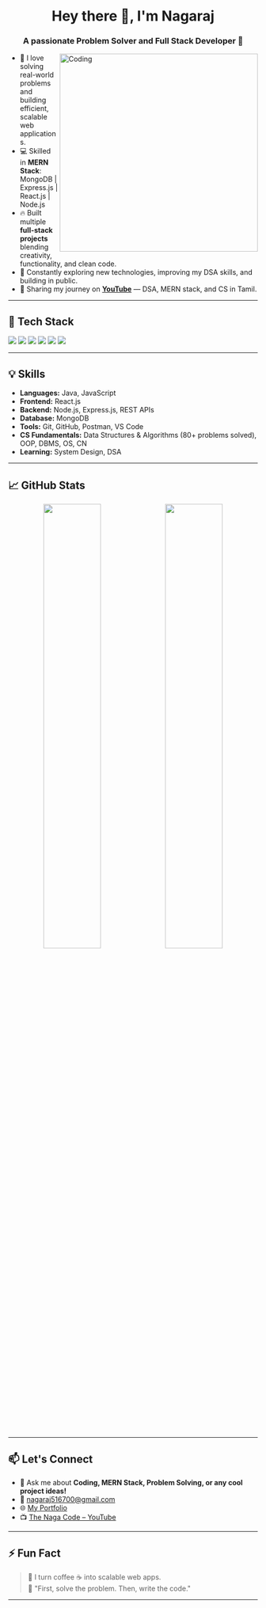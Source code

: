 <h1 align="center">Hey there 👋, I'm Nagaraj</h1>
<h3 align="center">A passionate Problem Solver and Full Stack Developer 🚀</h3>

<img align="right" alt="Coding" width="400" src="https://media.giphy.com/media/26tn33aiTi1jkl6H6/giphy.gif" />

- 🌟 I love solving real-world problems and building efficient, scalable web applications.
- 💻 Skilled in **MERN Stack**: MongoDB | Express.js | React.js | Node.js
- 🔥 Built multiple **full-stack projects** blending creativity, functionality, and clean code.
- 🎯 Constantly exploring new technologies, improving my DSA skills, and building in public.
- 🎥 Sharing my journey on [**YouTube**](https://www.youtube.com/@TheNagaCode) — DSA, MERN stack, and CS in Tamil.

---

## 🚀 Tech Stack

<p align="left">
  <img src="https://img.shields.io/badge/MongoDB-4EA94B?style=for-the-badge&logo=mongodb&logoColor=white" />
  <img src="https://img.shields.io/badge/Express.js-000000?style=for-the-badge&logo=express&logoColor=white" />
  <img src="https://img.shields.io/badge/React-61DAFB?style=for-the-badge&logo=react&logoColor=white" />
  <img src="https://img.shields.io/badge/Node.js-339933?style=for-the-badge&logo=nodedotjs&logoColor=white" />
  <img src="https://img.shields.io/badge/Git-F05032?style=for-the-badge&logo=git&logoColor=white" />
  <img src="https://img.shields.io/badge/Postman-FF6C37?style=for-the-badge&logo=postman&logoColor=white" />
</p>

---

## 💡 Skills

- **Languages:** Java, JavaScript  
- **Frontend:** React.js  
- **Backend:** Node.js, Express.js, REST APIs  
- **Database:** MongoDB  
- **Tools:** Git, GitHub, Postman, VS Code  
- **CS Fundamentals:** Data Structures & Algorithms (80+ problems solved), OOP, DBMS, OS, CN  
- **Learning:** System Design, DSA

---

## 📈 GitHub Stats

<p align="center">
  <img width="48%" src="https://github-readme-stats.vercel.app/api?username=nagaraj6618&show_icons=true&theme=radical" />
  <img width="48%" src="https://github-readme-streak-stats.herokuapp.com/?user=nagaraj6618&theme=radical" />
</p>

---

## 📫 Let's Connect

- 💬 Ask me about **Coding, MERN Stack, Problem Solving, or any cool project ideas!**
- 📧 [nagaraj516700@gmail.com](mailto:nagaraj516700@gmail.com)
- 🌐 [My Portfolio](https://portfolio-nagaraj.vercel.app/)
- 📺 [The Naga Code – YouTube](https://www.youtube.com/@TheNagaCode)

---

## ⚡ Fun Fact

> 🚀 I turn coffee ☕ into scalable web apps.  
> 🎯 "First, solve the problem. Then, write the code."

---
